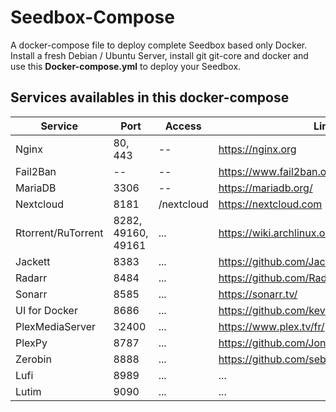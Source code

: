 # Seedbox-Compose
A docker-compose file to deploy complete Seedbox based only Docker. Install a fresh Debian / Ubuntu Server, install git git-core and docker and use this **Docker-compose.yml** to deploy your Seedbox.

## Services availables in this docker-compose

Service | Port | Access | Link
---------------------- | ------------------ | ------------------------- | ------------- |
Nginx                  | 80, 443            | --                        | https://nginx.org
Fail2Ban               | --                 | --                        | https://www.fail2ban.org/
MariaDB                | 3306               | --                        | https://mariadb.org/
Nextcloud              | 8181               | /nextcloud                | https://nextcloud.com
Rtorrent/RuTorrent     | 8282, 49160, 49161 | ...                       | https://wiki.archlinux.org/index.php/RTorrent
Jackett                | 8383               | ...                       | https://github.com/Jackett/Jackett
Radarr                 | 8484               | ...                       | https://github.com/Radarr/Radarr
Sonarr                 | 8585               | ...                       | https://sonarr.tv/
UI for Docker          | 8686               | ...                       | https://github.com/kevana/ui-for-docker
PlexMediaServer        | 32400              | ...                       | https://www.plex.tv/fr/
PlexPy                 | 8787               | ...                       | https://github.com/JonnyWong16/plexpy
Zerobin                | 8888               | ...                       | https://github.com/sebsauvage/ZeroBin
Lufi                   | 8989               | ...                       | ...
Lutim                  | 9090               | ...                       | ...
